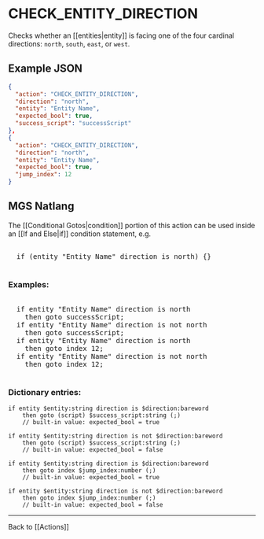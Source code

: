 # CHECK_ENTITY_DIRECTION

Checks whether an [[entities|entity]] is facing one of the four cardinal directions: `north`, `south`, `east`, or `west`.

## Example JSON

```json
{
  "action": "CHECK_ENTITY_DIRECTION",
  "direction": "north",
  "entity": "Entity Name",
  "expected_bool": true,
  "success_script": "successScript"
},
{
  "action": "CHECK_ENTITY_DIRECTION",
  "direction": "north",
  "entity": "Entity Name",
  "expected_bool": true,
  "jump_index": 12
}
```

## MGS Natlang

The [[Conditional Gotos|condition]] portion of this action can be used inside an [[If and Else|if]] condition statement, e.g.

<pre class="HyperMD-codeblock mgs">

  <span class="control">if</span> <span class="bracket">(</span><span class="sigil">entity</span> <span class="string">"Entity Name"</span> <span class="target">direction</span> <span class="operator">is</span> <span class="language-constant">north</span><span class="bracket">)</span> <span class="bracket">{</span><span class="bracket">}</span>

</pre>

### Examples:

<pre class="HyperMD-codeblock mgs">

  <span class="control">if</span> <span class="sigil">entity</span> <span class="string">"Entity Name"</span> <span class="target">direction</span> <span class="operator">is</span> <span class="language-constant">north</span>
    <span class="control">then</span> <span class="control">goto</span> <span class="script">successScript</span><span class="">;</span>
  <span class="control">if</span> <span class="sigil">entity</span> <span class="string">"Entity Name"</span> <span class="target">direction</span> <span class="operator">is</span> <span class="operator">not</span> <span class="language-constant">north</span>
    <span class="control">then</span> <span class="control">goto</span> <span class="script">successScript</span><span class="">;</span>
  <span class="control">if</span> <span class="sigil">entity</span> <span class="string">"Entity Name"</span> <span class="target">direction</span> <span class="operator">is</span> <span class="language-constant">north</span>
    <span class="control">then</span> <span class="control">goto</span> <span class="sigil">index</span> <span class="number">12</span><span class="">;</span>
  <span class="control">if</span> <span class="sigil">entity</span> <span class="string">"Entity Name"</span> <span class="target">direction</span> <span class="operator">is</span> <span class="operator">not</span> <span class="language-constant">north</span>
    <span class="control">then</span> <span class="control">goto</span> <span class="sigil">index</span> <span class="number">12</span><span class="">;</span>

</pre>

### Dictionary entries:

```
if entity $entity:string direction is $direction:bareword
    then goto (script) $success_script:string (;)
	// built-in value: expected_bool = true

if entity $entity:string direction is not $direction:bareword
    then goto (script) $success_script:string (;)
	// built-in value: expected_bool = false

if entity $entity:string direction is $direction:bareword
    then goto index $jump_index:number (;)
	// built-in value: expected_bool = true

if entity $entity:string direction is not $direction:bareword
    then goto index $jump_index:number (;)
	// built-in value: expected_bool = false
```

---

Back to [[Actions]]
